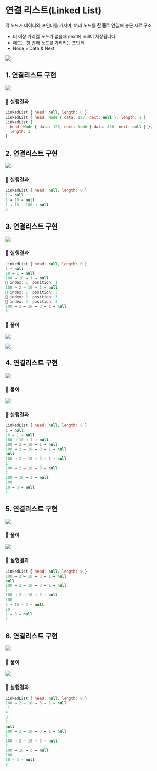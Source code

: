 # 연결 리스트(Linked List)
각 노드가 데이터와 포인터를 가지며, 여러 노드를 **한 줄**로 연결해 놓은 자료 구조

- 더 이상 가리킬 노드가 없을때 next에 null이 저장됩니다.
- 헤드는 첫 번째 노드를 가리키는 포인터
- Node = Data & Next

![](./Linked_list/images/linked.png)


## 1. 연결리스트 구현
![](./Linked_list/images/1.png)

### 🧪 실행결과


``` javascript
LinkedList { head: null, length: 0 }
LinkedList { head: Node { data: 123, next: null }, length: 1 }        
LinkedList {
  head: Node { data: 123, next: Node { data: 456, next: null } },     
  length: 2
}
```

## 2. 연결리스트 구현
![](./Linked_list/images/2.png)

### 🧪 실행결과


``` javascript
LinkedList { head: null, length: 0 }
1 → null
1 → 10 → null      
1 → 10 → 100 → null
3
```


## 3. 연결리스트 구현
![](./Linked_list/images/3.png)

### 🧪 실행결과


``` javascript
LinkedList { head: null, length: 0 }
1 → null
10 → 1 → null
100 → 10 → 1 → null     
🥞 index: 1  position: 1
100 → 2 → 10 → 1 → null 
🥞 index: 1  position: 3
🥞 index: 2  position: 3
🥞 index: 3  position: 3
100 → 2 → 10 → 3 → 1 → null
5
```

### 🍒 풀이

![](./Linked_list/images/review3-1.png)

![](./Linked_list/images/review3-2.png)


## 4. 연결리스트 구현
![](./Linked_list/images/4.png)


### 🍒 풀이

![](./Linked_list/images/review4.png)


### 🧪 실행결과


``` javascript
LinkedList { head: null, length: 0 }
1 → null
10 → 1 → null
100 → 10 → 1 → null        
100 → 2 → 10 → 1 → null    
100 → 2 → 10 → 3 → 1 → null
null
100 → 2 → 10 → 3 → 1 → null
1
100 → 2 → 10 → 3 → null    
2
100 → 10 → 3 → null        
100
10 → 3 → null
2
```


## 5. 연결리스트 구현
![](./Linked_list/images/5.png)


### 🍒 풀이

![](./Linked_list/images/review5.png)


### 🧪 실행결과


``` javascript
LinkedList { head: null, length: 0 }
100 → 2 → 10 → 3 → 1 → null
null
100 → 2 → 10 → 3 → 1 → null
1
100 → 2 → 10 → 3 → null
100
2 → 10 → 3 → null
10
2 → 3 → null
2
```


## 6. 연결리스트 구현
![](./Linked_list/images/6.png)


### 🍒 풀이

![](./Linked_list/images/review6.png)


### 🧪 실행결과


``` javascript
LinkedList { head: null, length: 0 }
100 → 2 → 10 → 3 → 1 → null
-1
4
0
2
null
100 → 2 → 10 → 3 → 1 → null
1
100 → 2 → 10 → 3 → null
2
100 → 10 → 3 → null
100
10 → 3 → null
2
```